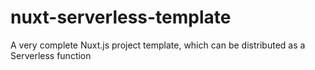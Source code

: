 # nuxt-serverless-template
A very complete Nuxt.js project template, which can be distributed as a Serverless function
